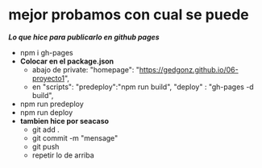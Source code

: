 
# mejor probamos con cual se puede

***Lo que hice para publicarlo en github pages***

- npm i gh-pages
- **Colocar en el package.json**
    - abajo de private: "homepage": "https://gedgonz.github.io/06-proyecto1",
    - en "scripts": "predeploy":"npm run build",
                    "deploy" : "gh-pages -d build",
- npm run predeploy
- npm run deploy
- **tambien hice por seacaso**
    - git add .
    - git commit -m "mensage"
    - git push
    - repetir lo de arriba